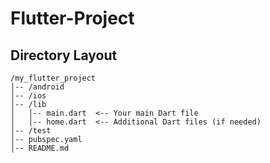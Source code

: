 # Flutter-Project
## Directory Layout
```
/my_flutter_project
│-- /android
│-- /ios
│-- /lib
│   │-- main.dart  <-- Your main Dart file
│   │-- home.dart  <-- Additional Dart files (if needed)
│-- /test
│-- pubspec.yaml
│-- README.md
```
